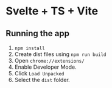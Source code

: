 # Svelte + TS + Vite

## Running the app

1. `npm install`
2. Create dist files using `npm run build`
3. Open `chrome://extensions/`
4. Enable Developer Mode.
5. Click `Load Unpacked`
6. Select the `dist` folder.
